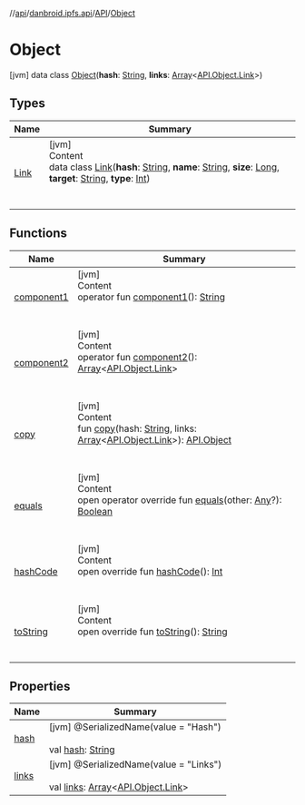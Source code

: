 //[api](../../../index.md)/[danbroid.ipfs.api](../../index.md)/[API](../index.md)/[Object](index.md)



# Object  
 [jvm] data class [Object](index.md)(**hash**: [String](https://kotlinlang.org/api/latest/jvm/stdlib/kotlin/-string/index.html), **links**: [Array](https://kotlinlang.org/api/latest/jvm/stdlib/kotlin/-array/index.html)<[API.Object.Link](-link/index.md)>)   


## Types  
  
|  Name|  Summary| 
|---|---|
| [Link](-link/index.md)| [jvm]  <br>Content  <br>data class [Link](-link/index.md)(**hash**: [String](https://kotlinlang.org/api/latest/jvm/stdlib/kotlin/-string/index.html), **name**: [String](https://kotlinlang.org/api/latest/jvm/stdlib/kotlin/-string/index.html), **size**: [Long](https://kotlinlang.org/api/latest/jvm/stdlib/kotlin/-long/index.html), **target**: [String](https://kotlinlang.org/api/latest/jvm/stdlib/kotlin/-string/index.html), **type**: [Int](https://kotlinlang.org/api/latest/jvm/stdlib/kotlin/-int/index.html))  <br><br><br>


## Functions  
  
|  Name|  Summary| 
|---|---|
| [component1](component1.md)| [jvm]  <br>Content  <br>operator fun [component1](component1.md)(): [String](https://kotlinlang.org/api/latest/jvm/stdlib/kotlin/-string/index.html)  <br><br><br>
| [component2](component2.md)| [jvm]  <br>Content  <br>operator fun [component2](component2.md)(): [Array](https://kotlinlang.org/api/latest/jvm/stdlib/kotlin/-array/index.html)<[API.Object.Link](-link/index.md)>  <br><br><br>
| [copy](copy.md)| [jvm]  <br>Content  <br>fun [copy](copy.md)(hash: [String](https://kotlinlang.org/api/latest/jvm/stdlib/kotlin/-string/index.html), links: [Array](https://kotlinlang.org/api/latest/jvm/stdlib/kotlin/-array/index.html)<[API.Object.Link](-link/index.md)>): [API.Object](index.md)  <br><br><br>
| [equals](../../../danbroid.ipfs.api.okhttp/-ok-http-call-executor/-companion/index.md#kotlin/Any/equals/#kotlin.Any?/PointingToDeclaration/)| [jvm]  <br>Content  <br>open operator override fun [equals](../../../danbroid.ipfs.api.okhttp/-ok-http-call-executor/-companion/index.md#kotlin/Any/equals/#kotlin.Any?/PointingToDeclaration/)(other: [Any](https://kotlinlang.org/api/latest/jvm/stdlib/kotlin/-any/index.html)?): [Boolean](https://kotlinlang.org/api/latest/jvm/stdlib/kotlin/-boolean/index.html)  <br><br><br>
| [hashCode](../../../danbroid.ipfs.api.okhttp/-ok-http-call-executor/-companion/index.md#kotlin/Any/hashCode/#/PointingToDeclaration/)| [jvm]  <br>Content  <br>open override fun [hashCode](../../../danbroid.ipfs.api.okhttp/-ok-http-call-executor/-companion/index.md#kotlin/Any/hashCode/#/PointingToDeclaration/)(): [Int](https://kotlinlang.org/api/latest/jvm/stdlib/kotlin/-int/index.html)  <br><br><br>
| [toString](../../../danbroid.ipfs.api.okhttp/-ok-http-call-executor/-companion/index.md#kotlin/Any/toString/#/PointingToDeclaration/)| [jvm]  <br>Content  <br>open override fun [toString](../../../danbroid.ipfs.api.okhttp/-ok-http-call-executor/-companion/index.md#kotlin/Any/toString/#/PointingToDeclaration/)(): [String](https://kotlinlang.org/api/latest/jvm/stdlib/kotlin/-string/index.html)  <br><br><br>


## Properties  
  
|  Name|  Summary| 
|---|---|
| [hash](index.md#danbroid.ipfs.api/API.Object/hash/#/PointingToDeclaration/)|  [jvm] @SerializedName(value = "Hash")  <br>  <br>val [hash](index.md#danbroid.ipfs.api/API.Object/hash/#/PointingToDeclaration/): [String](https://kotlinlang.org/api/latest/jvm/stdlib/kotlin/-string/index.html)   <br>
| [links](index.md#danbroid.ipfs.api/API.Object/links/#/PointingToDeclaration/)|  [jvm] @SerializedName(value = "Links")  <br>  <br>val [links](index.md#danbroid.ipfs.api/API.Object/links/#/PointingToDeclaration/): [Array](https://kotlinlang.org/api/latest/jvm/stdlib/kotlin/-array/index.html)<[API.Object.Link](-link/index.md)>   <br>

